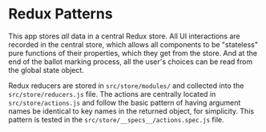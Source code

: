 # Redux Patterns

This app stores *all* data in a central Redux store. All UI interactions are recorded in the central store, which allows all components to be "stateless" pure functions of their properties, which they get from the store. And at the end of the ballot marking process, all the user's choices can be read from the global state object.

Redux reducers are stored in `src/store/modules/` and collected into the `src/store/reducers.js` file. The actions are centrally located in `src/store/actions.js` and follow the basic pattern of having argument names be identical to key names in the returned object, for simplicity. This pattern is tested in the `src/store/__specs__/actions.spec.js` file.